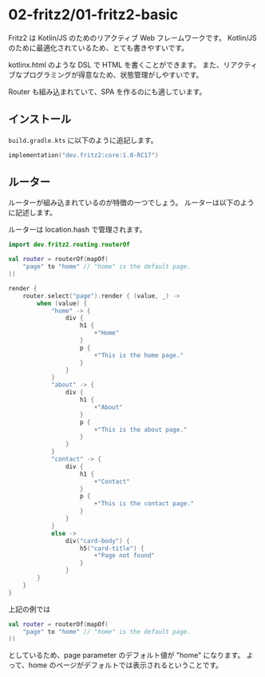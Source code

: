 # 02-fritz2/01-fritz2-basic

Fritz2 は Kotlin/JS のためのリアクティブ Web フレームワークです。
Kotlin/JS のために最適化されているため、とても書きやすいです。

kotlinx.html のような DSL で HTML を書くことができます。
また、リアクティブなプログラミングが得意なため、状態管理がしやすいです。

Router も組み込まれていて、SPA を作るのにも適しています。

## インストール

`build.gradle.kts` に以下のように追記します。

```kotlin
implementation("dev.fritz2:core:1.0-RC17")
```

## ルーター

ルーターが組み込まれているのが特徴の一つでしょう。
ルーターは以下のように記述します。

ルーターは location.hash で管理されます。

```kotlin
import dev.fritz2.routing.routerOf

val router = routerOf(mapOf(
    "page" to "home" // "home" is the default page.
))

render {
    router.select("page").render { (value, _) ->
        when (value) {
            "home" -> {
                div {
                    h1 {
                        +"Home"
                    }
                    p {
                        +"This is the home page."
                    }
                }
            }
            "about" -> {
                div {
                    h1 {
                        +"About"
                    }
                    p {
                        +"This is the about page."
                    }
                }
            }
            "contact" -> {
                div {
                    h1 {
                        +"Contact"
                    }
                    p {
                        +"This is the contact page."
                    }
                }
            }
            else ->
                div("card-body") {
                    h5("card-title") {
                        +"Page not found"
                    }
                }
        }
    }
}
```

上記の例では

```kotlin
val router = routerOf(mapOf(
    "page" to "home" // "home" is the default page.
))
```

としているため、page parameter のデフォルト値が "home" になります。
よって、home のページがデフォルトでは表示されるということです。

